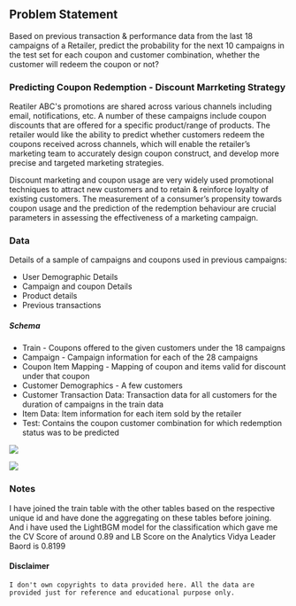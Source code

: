 ## Problem Statement
Based on previous transaction & performance data from the last 18 campaigns of a Retailer, predict the probability for the next 10 campaigns in the test set for each coupon and customer combination, whether the customer will redeem the coupon or not?

### Predicting Coupon Redemption - Discount Marrketing Strategy
Reatiler ABC's promotions are shared across various channels including email, notifications, etc. A number of these campaigns include coupon discounts that are offered for a specific product/range of products. The retailer would like the ability to predict whether customers redeem the coupons received across channels, which will enable the retailer’s marketing team to accurately design coupon construct, and develop more precise and targeted marketing strategies.

Discount marketing and coupon usage are very widely used promotional techniques to attract new customers and to retain & reinforce loyalty of existing customers. The measurement of a consumer’s propensity towards coupon usage and the prediction of the redemption behaviour are crucial parameters in assessing the effectiveness of a marketing campaign.
 
### Data
Details of a sample of campaigns and coupons used in previous campaigns:
* User Demographic Details
* Campaign and coupon Details
* Product details
* Previous transactions

##### Schema
* Train - Coupons offered to the given customers under the 18 campaigns
* Campaign - Campaign information for each of the 28 campaigns
* Coupon Item Mapping - Mapping of coupon and items valid for discount under that coupon
* Customer Demographics - A few customers
* Customer Transaction Data: Transaction data for all customers for the duration of campaigns in the train data
* Item Data: Item information for each item sold by the retailer
* Test: Contains the coupon customer combination for which redemption status was to be predicted

![](https://s3-ap-south-1.amazonaws.com/av-blog-media/wp-content/uploads/2019/09/Screenshot-2019-09-28-at-8.58.32-PM.png)

<img src='AmExpert_table.png'>


### Notes

I have joined the train table with the other tables based on the respective unique id and have done the aggregating on these tables before joining. And i have used the LightBGM model for the classification which gave me the CV Score of around 0.89 and LB Score on the Analytics Vidya Leader Baord is 0.8199

#### Disclaimer
```text
I don't own copyrights to data provided here. All the data are provided just for reference and educational purpose only. 
```

